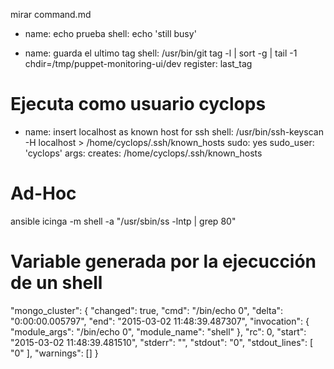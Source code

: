 mirar command.md

- name: echo prueba 
  shell: echo 'still busy'


- name: guarda el ultimo tag
  shell: /usr/bin/git tag -l | sort -g | tail -1 chdir=/tmp/puppet-monitoring-ui/dev
  register: last_tag


# Ejecuta como usuario cyclops
- name: insert localhost as known host for ssh
  shell: /usr/bin/ssh-keyscan -H localhost > /home/cyclops/.ssh/known_hosts
  sudo: yes
  sudo_user: 'cyclops'
  args:
    creates: /home/cyclops/.ssh/known_hosts


# Ad-Hoc
ansible icinga -m shell -a "/usr/sbin/ss -lntp | grep 80"


# Variable generada por la ejecucción de un shell
"mongo_cluster": {
    "changed": true, 
    "cmd": "/bin/echo 0", 
    "delta": "0:00:00.005797", 
    "end": "2015-03-02 11:48:39.487307", 
    "invocation": {
        "module_args": "/bin/echo 0", 
        "module_name": "shell"
    }, 
    "rc": 0, 
    "start": "2015-03-02 11:48:39.481510", 
    "stderr": "", 
    "stdout": "0", 
    "stdout_lines": [
        "0"
    ], 
    "warnings": []
}

